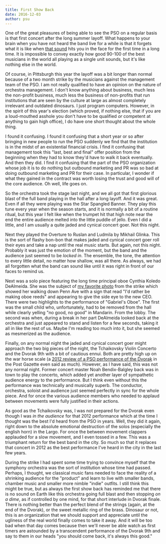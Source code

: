 ```yaml
---
title: First Show Back
date: 2016-12-03
author: psu
---
```


One of the great pleasures of being able to see the PSO on a regular basis is that first concert after the long summer layoff. What happens to your brain when you have not heard the band live for a while is that it forgets what it is like when <a href="/the-sound-of-music.html">that sound</a> hits you in the face for the first time in a long time. It is impossible to convey exactly how good 90-100 of the best musicians in the world all playing as a single unit sounds, but it's like nothing else in the world.

Of course, in Pittsburgh this year the layoff was a bit longer than normal because of a two month strike by the musicians against the management team of the PSO. I am not really qualified to have an opinion on the nature of orchestra management. I don't know anything about business, much less the non-profit business, much less the business of non-profits that run institutions that are seen by the culture at large as almost completely irrelevant and outdated dinosaurs. I just program computers. However, in the spirit of this year's election (which proved, if nothing else, that if you are a loud-mouthed asshole you don't have to be qualified *or* competent at anything to gain high office), I do have one short thought about the whole thing.

I found it confusing. I found it confusing that a short year or so after bringing in new people to run the PSO suddenly we find that the institution is in the midst of an existential financial crisis. I find it confusing that management took this "last, best and final" offer position from the beginning when they had to know they'd have to walk it back eventually. And then they did. I find it confusing that the part of the PSO organization whose job it is to do nothing but outbound marketing and PR was so bad at doing outbound marketing and PR for their case. In particular, I wonder if what they gained in the contract was worth losing the trust and good will of the core audience. Oh well, life goes on.

So the orchestra took the stage last night, and we all got that first glorious blast of the full band playing in the hall after a long layoff. And it was great. Even if all they were playing was the Star Spangled Banner. They play this tune every year when the season starts, and it is normally a bit of a routine ritual, but this year I felt like when the trumpet hit that high note near the end the entire audience melted into the little puddle of jello. Even I did a little, and I am usually a quite jaded and cynical concert goer. Not this night.

Next they played the Overture to Ruslan and Ludmila by Mikhail Glinka. This is the sort of flashy bon-bon that makes jaded and cynical concert goer roll their eyes and take a nap until the real music starts. But again, not this night. Probably it was just the emotion of the moment, but the band and the audience just seemed to be *locked in*. The ensemble, the tone, the attention to every little detail, no matter how shallow, was all there. As always, we had all forgotten what the band can sound like until it was right in front of our faces to remind us.

Next was a solo piece featuring the long time principal oboe Cynthia Koledo DeAlmeida. She was the subject of <a href="http://pbs.twimg.com/media/CvOIFnzWcAA2PaV.jpg">my favorite photo</a> from the strike which showed her walking down Penn Ave with a sign that read "I'd rather be making oboe reeds" and appearing to give the side eye to the new CEO. There were two highlights to the performance of  "Gabriel's Oboe". The first was the small child who, unfortunately, had to be removed from the hall while clearly yelling "no good, no good" in Mandarin. From the lobby. The second was when, during a break in her part DeAlmeida looked back at the orchestra and just appeared to stand and listen for a few seconds, taking it all in like the rest of us. Maybe I'm reading too much into it, but she seemed as mesmerized as the audience.

Finally, on any normal night the jaded and cynical concert goer might approach the two big pieces of the night, the Tchaikovsky Violin Concerto and the Dvorak 9th with a bit of cautious ennui. Both are pretty high up on the war horse scale (a <a href="http://www.post-gazette.com/music/2012/09/22/Concert-review-Dvorak-s-From-the-New-World-opens-a-new-PSO-season/stories/201209220151">2012 review of a PSO performance of the Dvorak</a> in the Post Gazette even said as much). However, as I have said, this was not any normal night. Former concert master Noah Bendix-Balgley back was in town to play the concerto, which added yet another layer of sympathetic audience energy to the performance. But I think even without this the performance was technically and musically superb. The conductor, orchestra, soloist and audience just seemed perfectly in sync for the whole piece. And for once the various audience members who needed to applaud between movements were fully justified in their actions.

As good as the Tchaikovsky was, I was not prepared for the Dvorak even though I was *in the audience* for that 2012 performance which at the time I thought was the best I'd heard from the PSO in years. Well, they did it again, right down to the absolute emotional destruction of the solos (especially the english horn) in the Largo. For once the between movement clappers applauded for a slow movement, and I even tossed in a few. This was a triumphant return for the best band in the city. So much so that it replaces that concert in 2012 as the best performance I've heard in the city in the last few years. 

During the strike I had spent some time trying to convince myself that the symphony orchestra was the sort of institution whose time had passed. Perhaps, I thought, we classical music fans needed to face the reality of a shrinking audience for the "product" and learn to live with smaller bands, chamber music and smaller more nimble "indie" outfits. I still think this might be true, but as always the first show back has reminded me that there is no sound on Earth like this orchestra going full blast and then stopping *on a dime*, as if controlled by one mind, for that short interlude in Dvorak finale. There is nothing better than the perfect blend of the strings (again, at the end of the Dvorak), or the sweet metallic ring of the brass. Dinosaur or not, this is an organization that we should support and appreciate until the ugliness of the real world finally comes to take it away. And it will be too bad when that day comes because then we'll never be able watch as first timers are astounded by a transcendent performance of the Dvorak 9th and say to them in our heads "you should come back, it's always this good."

